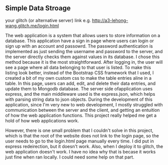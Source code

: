 
## Simple Data Stroage

your glitch (or alternative server) link e.g. http://a3-lehong-wang.glitch.me/login.html

The web application is a system that allows users to store information on a database. This application have a sign in page where users can login or sign up with an account and passowrd. The password authentication is implemented as just sending the username and password to the server, and the server directly checks them against values in its database. I chose this method because it is the most straightforward. After logging in, the user will see a page where all data belonging to that user is listed. To make this listing look better, instead of the Bootstrap CSS framework that I used, I created a bit of my own custom css to make the table entries aline in a table. In this page, users can add, edit, and delete their data entries, and update them to Mongodb database. The server side ofapplication uses express, and the main middleware used is the express.json, which helps with parsing string data to json objects. During the development of this application, since I'm very new to web development, I mostly struggled with communication between the server and the client, and getting an entuition of how the web application functions. This project really helped me get a hold of how web applications work.

However, there is one small problem that I couldn't solve in this project, which is that the root of the website does not link to the login page, so the user needs to go to the login.html page manually every time. I did put in express redeirection, but it doesn't work. Also, when I deploy it to glitch, the web application doesn't work. I have no idea why that is becase it works just fine when ran locally. I could need some help on that part.